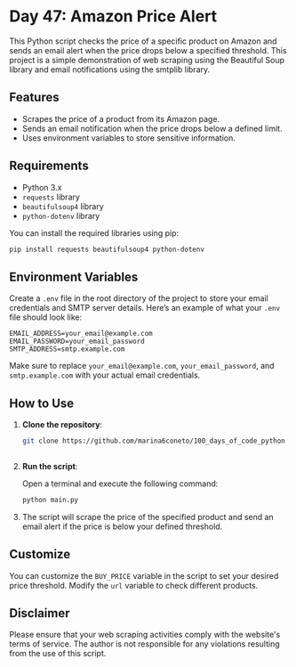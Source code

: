 
# Day 47: Amazon Price Alert

This Python script checks the price of a specific product on Amazon and sends an email alert when the price drops below a specified threshold. This project is a simple demonstration of web scraping using the Beautiful Soup library and email notifications using the smtplib library.

## Features

- Scrapes the price of a product from its Amazon page.
- Sends an email notification when the price drops below a defined limit.
- Uses environment variables to store sensitive information.

## Requirements

- Python 3.x
- `requests` library
- `beautifulsoup4` library
- `python-dotenv` library

You can install the required libraries using pip:

```bash
pip install requests beautifulsoup4 python-dotenv
```

## Environment Variables

Create a `.env` file in the root directory of the project to store your email credentials and SMTP server details. Here’s an example of what your `.env` file should look like:

```
EMAIL_ADDRESS=your_email@example.com
EMAIL_PASSWORD=your_email_password
SMTP_ADDRESS=smtp.example.com
```

Make sure to replace `your_email@example.com`, `your_email_password`, and `smtp.example.com` with your actual email credentials.

## How to Use

1. **Clone the repository**:

   ```bash
   git clone https://github.com/marina6coneto/100_days_of_code_python
  
   ```

2. **Run the script**:

   Open a terminal and execute the following command:

   ```bash
   python main.py
   ```

3. The script will scrape the price of the specified product and send an email alert if the price is below your defined threshold.

## Customize

You can customize the `BUY_PRICE` variable in the script to set your desired price threshold. Modify the `url` variable to check different products.

## Disclaimer

Please ensure that your web scraping activities comply with the website's terms of service. The author is not responsible for any violations resulting from the use of this script.
